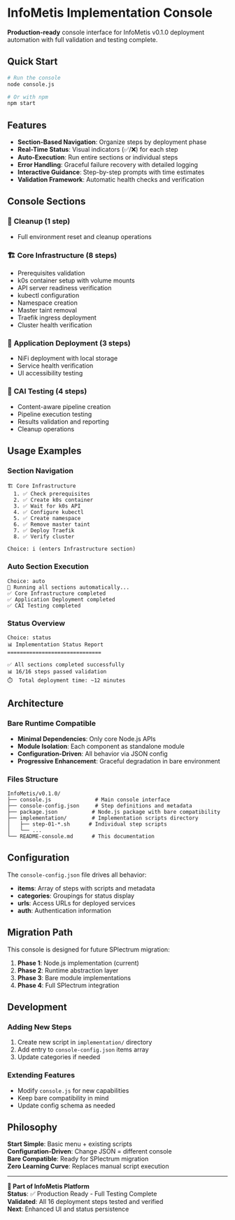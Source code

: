 # InfoMetis Implementation Console

**Production-ready** console interface for InfoMetis v0.1.0 deployment automation with full validation and testing complete.

## Quick Start

```bash
# Run the console
node console.js

# Or with npm
npm start
```

## Features

- **Section-Based Navigation**: Organize steps by deployment phase
- **Real-Time Status**: Visual indicators (✅/❌) for each step
- **Auto-Execution**: Run entire sections or individual steps
- **Error Handling**: Graceful failure recovery with detailed logging
- **Interactive Guidance**: Step-by-step prompts with time estimates
- **Validation Framework**: Automatic health checks and verification

## Console Sections

### 🧹 **Cleanup** (1 step)
- Full environment reset and cleanup operations

### 🏗️ **Core Infrastructure** (8 steps)
- Prerequisites validation
- k0s container setup with volume mounts
- API server readiness verification
- kubectl configuration
- Namespace creation
- Master taint removal
- Traefik ingress deployment
- Cluster health verification

### 🚀 **Application Deployment** (3 steps)
- NiFi deployment with local storage
- Service health verification
- UI accessibility testing

### 🧠 **CAI Testing** (4 steps)
- Content-aware pipeline creation
- Pipeline execution testing
- Results validation and reporting
- Cleanup operations

## Usage Examples

### Section Navigation
```
🏗️ Core Infrastructure
  1. ✅ Check prerequisites
  2. ✅ Create k0s container
  3. ✅ Wait for k0s API
  4. ✅ Configure kubectl
  5. ✅ Create namespace
  6. ✅ Remove master taint
  7. ✅ Deploy Traefik
  8. ✅ Verify cluster

Choice: i (enters Infrastructure section)
```

### Auto Section Execution
```
Choice: auto
🚀 Running all sections automatically...
✅ Core Infrastructure completed
✅ Application Deployment completed
✅ CAI Testing completed
```

### Status Overview
```
Choice: status
📊 Implementation Status Report
==============================

✅ All sections completed successfully
📊 16/16 steps passed validation
⏱️  Total deployment time: ~12 minutes
```

## Architecture

### Bare Runtime Compatible
- **Minimal Dependencies**: Only core Node.js APIs
- **Module Isolation**: Each component as standalone module
- **Configuration-Driven**: All behavior via JSON config
- **Progressive Enhancement**: Graceful degradation in bare environment

### Files Structure
```
InfoMetis/v0.1.0/
├── console.js              # Main console interface
├── console-config.json     # Step definitions and metadata
├── package.json           # Node.js package with bare compatibility
├── implementation/        # Implementation scripts directory
│   ├── step-01-*.sh      # Individual step scripts
│   └── ...
└── README-console.md      # This documentation
```

## Configuration

The `console-config.json` file drives all behavior:

- **items**: Array of steps with scripts and metadata
- **categories**: Groupings for status display
- **urls**: Access URLs for deployed services
- **auth**: Authentication information

## Migration Path

This console is designed for future SPlectrum migration:

1. **Phase 1**: Node.js implementation (current)
2. **Phase 2**: Runtime abstraction layer
3. **Phase 3**: Bare module implementations  
4. **Phase 4**: Full SPlectrum integration

## Development

### Adding New Steps
1. Create new script in `implementation/` directory
2. Add entry to `console-config.json` items array
3. Update categories if needed

### Extending Features
- Modify `console.js` for new capabilities
- Keep bare compatibility in mind
- Update config schema as needed

## Philosophy

**Start Simple**: Basic menu + existing scripts  
**Configuration-Driven**: Change JSON = different console  
**Bare Compatible**: Ready for SPlectrum migration  
**Zero Learning Curve**: Replaces manual script execution

---

**🚀 Part of InfoMetis Platform**  
**Status**: ✅ Production Ready - Full Testing Complete  
**Validated**: All 16 deployment steps tested and verified  
**Next**: Enhanced UI and status persistence